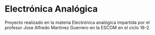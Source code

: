 # Electrónica Analógica
Proyecto realizado en la materia Electrónica analógica impartida por el profesor Jose Alfredo Martinez Guerrero en la ESCOM en el ciclo 18-2. 

